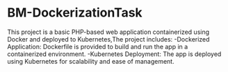 # BM-DockerizationTask
This project is a basic PHP-based web application containerized using Docker and deployed to Kubernetes,The project includes:
 -Dockerized Application: Dockerfile is provided to build and run the app in a containerized environment.
-Kubernetes Deployment: The app is deployed using Kubernetes for scalability and ease of management.

